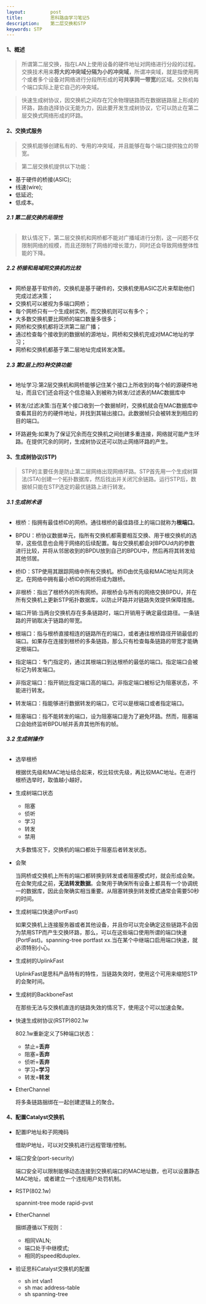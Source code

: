 ```yaml
---
layout:         post
title:          思科路由学习笔记5
description:    第二层交换和STP
keywords: STP
---
```


#### **1、概述**

> 所谓第二层交换，指在LAN上使用设备的硬件地址对网络进行分段的过程。交换技术用来**将大的冲突域分隔为小的冲突域**，所谓冲突域，就是指使用两个或者多个设备对网络进行分段所形成的**可共享同一带宽**的区域。交换机每个端口实际上是它自己的冲突域。

> 快速生成树协议，因交换机之间存在冗余物理链路而在数据链路层上形成的环路，路由选择协议无能为力，因此要开发生成树协议，它可以防止在第二层交换式网络形成的环路。

#### **2、交换式服务**

> 交换机能够创建私有的、专用的冲突域，并且能够在每个端口提供独立的带宽。

> 第二层交换机提供以下功能：

* 基于硬件的桥接(ASIC);
* 线速(wire);
* 低延迟;
* 低成本。

###### **2.1 第二层交换的局限性**
 
> 默认情况下，第二层交换机和网桥都不能对广播域进行分割，这一问题不仅限制网络的规模，而且还限制了网络的增长潜力，同时还会导致网络整体性能的下降。
  
###### **2.2 桥接和局域网交换机的比较**

* 网桥是基于软件的，交换机是基于硬件的，交换机使用ASIC芯片来帮助他们完成过滤决策；
* 交换机可以被视为多端口网桥；
* 每个网桥只有一个生成树实例，而交换机则可以有多个；
* 大多数交换机要比网桥的端口数量多很多；
* 网桥和交换机都将泛洪第二层广播；
* 通过检查每个接收到的数据帧的源地址，网桥和交换机完成对MAC地址的学习；
* 网桥和交换机都基于第二层地址完成转发决策。

###### **2.3 第2层上的3种交换功能**

* 地址学习:第2层交换机和网桥能够记住某个接口上所收到的每个帧的源硬件地址，而且它们还会将这个信息输入到被称为转发/过滤表的MAC数据库中
   
* 转发/过滤决策:当在某个接口收到一个数据帧时，交换机就会在MAC数据库中查看其目的方的硬件地址，并找到其输出接口。此数据帧只会被转发到相应的目的端口。
  
* 环路避免:如果为了保证冗余而在交换机之间创建多重连接，网络就可能产生环路。在提供冗余的同时，生成树协议还可以防止网络环路的产生。
  
#### **3、生成树协议(STP)**

  > STP的主要任务是防止第二层网络出现网络环路。STP首先用一个生成树算法(STA)创建一个拓扑数据库，然后找出并关闭冗余链路。运行STP后，数据帧只能在STP选定的最优链路上进行转发。

###### **3.1 生成树术语**

* 根桥：指拥有最佳桥ID的网桥。通往根桥的最佳路径上的端口就称为**根端口**。
* BPDU：桥协议数据单元，指所有交换机都需要相互交换、用于根交换机的选举，这些信息也会用于网络的后续配置。每台交换机都会对BPDUd内的参数进行比较，并将从邻居收到的BPDU放到自己的BPDU中，然后再将其转发给其他邻居。
* 桥ID：STP使用其跟踪网络中所有交换机。桥ID由优先级和MAC地址共同决定。在网络中拥有最小桥ID的网桥将成为跟桥。
* 非根桥：指出了根桥外的所有网桥。非根桥会与所有的网络交换BPDU，并在所有交换机上更新STP拓扑数据库，以防止环路并对链路失效提供保障措施。
* 端口开销:当两台交换机存在多条链路时，端口开销用于确定最佳路径。一条链路的开销取决于链路的带宽。
* 根端口：指与根桥直接相连的链路所在的端口，或者通往根桥路径开销最低的端口。如果存在连接到根桥的多条链路，那么只有检查每条链路的带宽才能确定根端口。

* 指定端口：专门指定的，通过其根端口到达根桥的最低的端口。指定端口会被标记为转发端口。
* 非指定端口：指开销比指定端口高的端口。非指定端口被标记为阻塞状态，不能进行转发。
* 转发端口：指能够进行数据转发的端口，它可以是根端口或者指定端口。
* 阻塞端口：指不能转发的端口，设为阻塞端口是为了避免环路。然而，阻塞端口会始终监听BPDU帧并丢弃其他所有的帧。

###### **3.2 生成树操作**

* 选举根桥

   根据优先级和MAC地址结合起来，校比较优先级，再比较MAC地址。在进行根桥选举时，取值越小越好。
   
* 生成树端口状态
  
   * 阻塞
   * 侦听
   * 学习
   * 转发
   * 禁用
 
   大多数情况下，交换机的端口都处于阻塞后者转发状态。

* 会聚

  当网桥或交换机上所有的端口都转换到转发或者阻塞模式时，就会形成会聚。在会聚完成之前，**无法转发数据**。会聚用于确保所有设备上都具有一个协调统一的数据库，因此会聚确实相当重要。从阻塞转换到转发模式通常会需要50秒的时间。

* 生成树端口快速(PortFast)
   
   如果交换机上连接服务器或者其他设备，并且你可以完全确定这些链路不会因为禁用STP而产生交换环路，那么，可以在这些端口使用所谓的端口快速(PortFast)。spanning-tree portfast xx.当在某个中继端口启用端口快速，就必须特别小心。
 
* 生成树的UplinkFast
   
   UplinkFast是思科产品特有的特性，当链路失效时，使用这个可用来缩短STP的会聚时间。
 
* 生成树的BackboneFast
   
   在那些无法与交换机直连的链路失效的情况下，使用这个可以加速会聚。
  
* 快速生成树协议(RSTP)802.1w
   
   802.1w重新定义了5种端口状态：
   * 禁止=**丢弃**
   * 阻塞=**丢弃**
   * 侦听=**丢弃**
   * 学习=**学习**
   * 转发=**转发**
   
* EtherChannel
  
   将多条链路捆绑在一起创建逻辑上的聚合。

#### **4、配置Catalyst交换机**

* 配置IP地址和子网掩码
  
   借助IP地址，可以对交换机进行远程管理/控制。
   
* 端口安全(port-security)
   
   端口安全可以限制能够动态连接到交换机端口的MAC地址数，也可以设置静态MAC地址，或者建立一个违规用户处罚机制。

* RSTP(802.1w)
  
   spannint-tree mode rapid-pvst
   
* EtherChannel
   
   捆绑遵循以下规则：
   * 相同VALN;
   * 端口处于中继模式;
   * 相同的speed和duplex.
   
* 验证思科Catalyst交换机的配置

   * sh int vlan1
   * sh mac address-table
   * sh spanning-tree
